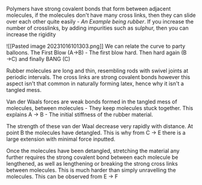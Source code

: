 Polymers have strong covalent bonds that form between adjacent molecules, if the molecules don't have many cross links, then they can slide over each other quite easily - *An Example being rubber*. If you increase the number of crosslinks, by adding impurities such as sulphur, then you can increase the rigidity

![[Pasted image 20231016101303.png]]
We can relate the curve to party balloons. The First Blow (A$\to$B) - The first blow hard. Then hard again (B $\to$C) and finally BANG  (C)

Rubber molecules are long and thin, resembling rods with swivel joints at periodic intervals. The cross links are strong covalent bonds however this aspect isn't that common in naturally forming latex, hence why it isn't a tangled mess.

Van der Waals forces are weak bonds formed in the tangled mess of molecules, between molecules - They keep molecules stuck together. This explains A $\to$ B - The initial stiffness of the rubber material.

The strength of these van der Waal decrease very rapidly with distance. At point B the molecules have detangled. This is why from C $\to$ E there is a large extension with minimal force inputted. 

Once the molecules have been detangled, stretching the material any further requires the strong covalent bond between each molecule be lengthened, as well as lengthening or breaking the strong cross links between molecules. This is much harder than simply unravelling the molecules. This can be observed from E $\to$ F
